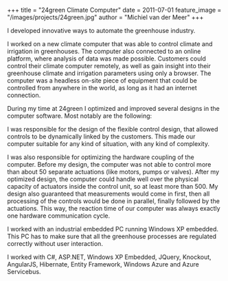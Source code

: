 +++
title = "24green Climate Computer"
date = 2011-07-01
feature_image = "/images/projects/24green.jpg"
author = "Michiel van der Meer"
+++

I developed innovative ways to automate the greenhouse industry.

I worked on a new climate computer that was able to control climate and irrigation in greenhouses. The computer also connected to an online platform, where analysis of data was made possible. Customers could control their climate computer remotely, as well as gain insight into their greenhouse climate and irrigation parameters using only a browser. The computer was a headless on-site piece of equipment that could be controlled from anywhere in the world, as long as it had an internet connection.

During my time at 24green I optimized and improved several designs in the computer software. Most notably are the following:

I was responsible for the design of the flexible control design, that allowed controls to be dynamically linked by the customers. This made our computer suitable for any kind of situation, with any kind of complexity.

I was also responsible for optimizing the hardware coupling of the computer. Before my design, the computer was not able to control more than about 50 separate actuations (like motors, pumps or valves). After my optimized design, the computer could handle well over the physical capacity of actuators inside the control unit, so at least more than 500. My design also guaranteed that measurements would come in first, then all processing of the controls would be done in parallel, finally followed by the actuations. This way, the reaction time of our computer was always exactly one hardware communication cycle.

I worked with an industrial embedded PC running Windows XP embedded. This PC has to make sure that all the greenhouse processes are regulated correctly without user interaction.

I worked with C#, ASP.NET, Windows XP Embedded, JQuery, Knockout, AngularJS, Hibernate, Entity Framework, Windows Azure and Azure Servicebus.